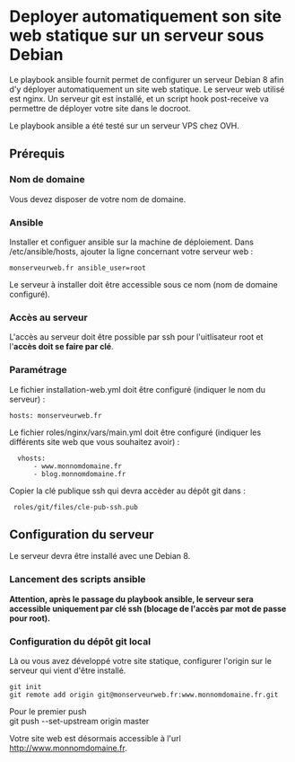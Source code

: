 # Deployer automatiquement son site web statique sur un serveur sous Debian

Le playbook ansible fournit permet de configurer un serveur
Debian 8 afin d'y déployer automatiquement un site web statique.
Le serveur web utilisé est nginx.
Un serveur git est installé, et un script hook post-receive 
va permettre de déployer votre site dans le docroot.

Le playbook ansible a été testé sur un serveur VPS chez OVH.

## Prérequis

### Nom de domaine

Vous devez disposer de votre nom de domaine.

### Ansible

Installer et configuer ansible sur la machine de déploiement.
Dans /etc/ansible/hosts, ajouter la ligne 
concernant votre serveur web :

    monserveurweb.fr ansible_user=root

Le serveur à installer doit être accessible sous ce nom
(nom de domaine configuré).

### Accès au serveur

L'accès au serveur doit être possible par ssh 
pour l'uitlisateur root et l'**accès doit se faire par clé**.

### Paramétrage

Le fichier installation-web.yml doit être configuré (indiquer le 
nom du serveur) :

    hosts: monserveurweb.fr

Le fichier roles/nginx/vars/main.yml doit être configuré 
(indiquer les différents site web que vous souhaitez avoir) :

      vhosts:
          - www.monnomdomaine.fr 
          - blog.monnomdomaine.fr

Copier la clé publique ssh qui devra accèder au dépôt git dans :

     roles/git/files/cle-pub-ssh.pub

## Configuration du serveur

Le serveur devra être installé avec une Debian 8.

### Lancement des scripts ansible

**Attention, après le passage du playbook ansible, le serveur
sera accessible uniquement par clé ssh
(blocage de l'accès par mot de passe pour root).**

### Configuration du dépôt git local

Là ou vous avez développé votre site statique, configurer 
l'origin sur le serveur qui vient d'être installé.

    git init
    git remote add origin git@monserveurweb.fr:www.monnomdomaine.fr.git

Pour le premier push     
    git push --set-upstream origin master


Votre site web est désormais accessible à l'url http://www.monnomdomaine.fr.



